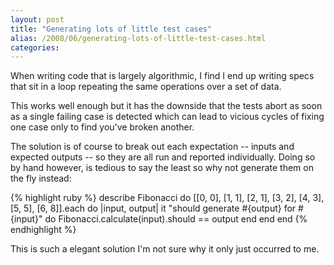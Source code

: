 ```yaml
---
layout: post
title: "Generating lots of little test cases"
alias: /2008/06/generating-lots-of-little-test-cases.html
categories:
---
```

When writing code that is largely algorithmic, I find I end up writing specs that sit in a loop repeating the same operations over a set of data.

This works well enough but it has the downside that the tests abort as soon as a single failing case is detected which can lead to vicious cycles of fixing one case only to find you've broken another.

The solution is of course to break out each expectation -- inputs and expected outputs -- so they are all run and reported individually. Doing so by hand however, is tedious to say the least so why not generate them on the fly instead:

{% highlight ruby %}
describe Fibonacci do
  [[0, 0], [1, 1], [2, 1], [3, 2], [4, 3], [5, 5], [6, 8]].each do |input, output|
    it "should generate #{output} for #{input}" do
      Fibonacci.calculate(input).should == output
    end
  end
end
{% endhighlight %}

This is such a elegant solution I'm not sure why it only just occurred to me.
